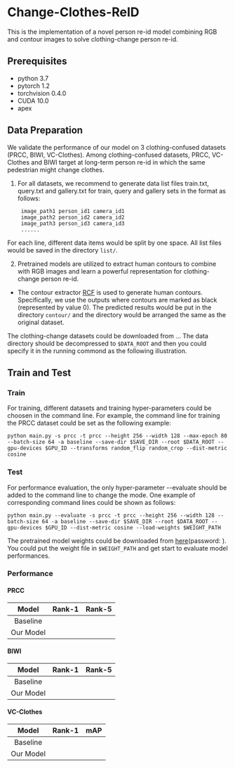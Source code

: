 # Change-Clothes-ReID

This is the implementation of a novel person re-id model combining RGB and contour images to solve clothing-change person re-id. 

## Prerequisites

- python 3.7
- pytorch 1.2
- torchvision 0.4.0
- CUDA 10.0
- apex

## Data Preparation

We validate the performance of our model on 3 clothing-confused datasets (PRCC, BIWI, VC-Clothes). Among clothing-confused datasets, PRCC, VC-Clothes and BIWI target at long-term person re-id in which the same pedestrian might change clothes.

1. For all datasets, we recommend to generate data list files train.txt, query.txt and gallery.txt for train, query and gallery sets in the format as follows:

        image_path1 person_id1 camera_id1
        image_path2 person_id2 camera_id2
        image_path3 person_id3 camera_id3
        ......

 For each line, different data items would be split by one space. All list files would be saved in the directory `list/`.

2. Pretrained models are utilized to extract human contours to combine with RGB images and learn a powerful representation for clothing-change person re-id.

- The contour extractor [RCF](https://github.com/yun-liu/rcf) is used to generate human contours. Specifically, we use the outputs where contours are marked as black (represented by value 0). The predicted results would be put in the directory `contour/` and the directory would be arranged the same as the original dataset.

The clothing-change datasets could be downloaded from ... The data directory should be decompressed to `$DATA_ROOT` and then you could specify it in the running commond as the following illustration.

## Train and Test

### Train

For training, different datasets and training hyper-parameters could be choosen in the command line. For example, the command line for training  the PRCC dataset could be set as the following example:

    python main.py -s prcc -t prcc --height 256 --width 128 --max-epoch 80 --batch-size 64 -a baseline --save-dir $SAVE_DIR --root $DATA_ROOT --gpu-devices $GPU_ID --transforms random_flip random_crop --dist-metric cosine 

### Test

For performance evaluation, the only hyper-parameter --evaluate should be added to the command line to change the mode. One example of corresponding command lines could be shown as follows:

    python main.py --evaluate -s prcc -t prcc --height 256 --width 128 --batch-size 64 -a baseline --save-dir $SAVE_DIR --root $DATA_ROOT --gpu-devices $GPU_ID --dist-metric cosine --load-weights $WEIGHT_PATH

The pretrained model weights could be downloaded from [here]()(password: ). You could put the weight file in `$WEIGHT_PATH` and get start to evaluate model performances. 

### Performance
#### PRCC
|Model| Rank-1 | Rank-5 |
|  :----:  |  :----:  | :----:  |
| Baseline  |  | |
| Our Model  |  | |

#### BIWI
|Model| Rank-1 | Rank-5 |
|  :----:  |  :----:  | :----:  |
| Baseline  |  | |
| Our Model  |  | |

#### VC-Clothes
|Model| Rank-1 | mAP |
|  :----:  |  :----:  | :----:  |
| Baseline  |  | |
| Our Model  |  | |
 
